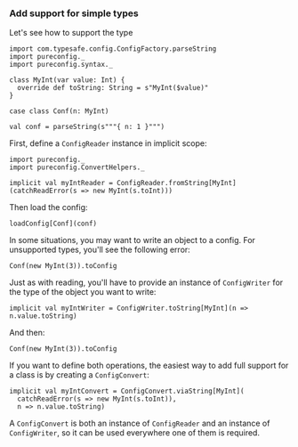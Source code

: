 ### Add support for simple types

Let's see how to support the type

```tut:silent
import com.typesafe.config.ConfigFactory.parseString
import pureconfig._
import pureconfig.syntax._

class MyInt(var value: Int) {
  override def toString: String = s"MyInt($value)"
}

case class Conf(n: MyInt)

val conf = parseString(s"""{ n: 1 }""")
```

First, define a `ConfigReader` instance in implicit scope:

```tut:silent
import pureconfig._
import pureconfig.ConvertHelpers._

implicit val myIntReader = ConfigReader.fromString[MyInt](catchReadError(s => new MyInt(s.toInt)))
```

Then load the config:

```tut:book
loadConfig[Conf](conf)
```

In some situations, you may want to write an object to a config. For unsupported types, you'll see the following error:

```tut:book:fail
Conf(new MyInt(3)).toConfig
```

Just as with reading, you'll have to provide an instance of `ConfigWriter` for the type of the object you want to write:

```tut:book:silent
implicit val myIntWriter = ConfigWriter.toString[MyInt](n => n.value.toString)
```

And then:

```tut:book
Conf(new MyInt(3)).toConfig
```

If you want to define both operations, the easiest way to add full support for a class is by creating a `ConfigConvert`:

```tut:book:silent
implicit val myIntConvert = ConfigConvert.viaString[MyInt](
  catchReadError(s => new MyInt(s.toInt)),
  n => n.value.toString)
```

A `ConfigConvert` is both an instance of `ConfigReader` and an instance of `ConfigWriter`, so it can be used everywhere
one of them is required.